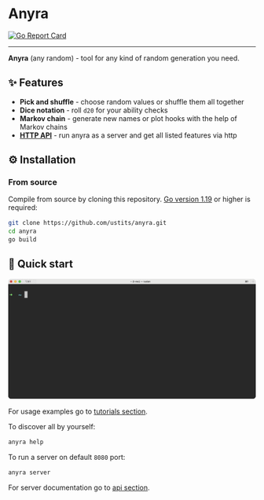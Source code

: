 # Anyra

[![Go Report Card](https://goreportcard.com/badge/github.com/ustits/anyra)](https://goreportcard.com/report/github.com/ustits/anyra)

---

**Anyra** (any random) - tool for any kind of random generation you need.

## ✨ Features

- **Pick and shuffle** - choose random values or shuffle them all together
- **Dice notation** - roll `d20` for your ability checks
- **Markov chain** - generate new names or plot hooks with the help of Markov chains
- **[HTTP API](./docs/api.md)** - run anyra as a server and get all listed features via http

## ⚙️ Installation

### From source

Compile from source by cloning this repository. [Go version 1.19](https://go.dev/dl/) or higher is required:

``` bash
git clone https://github.com/ustits/anyra.git
cd anyra
go build
```

## 🚀 Quick start

![Example](./example.gif)

For usage examples go to [tutorials section](./docs/tutorial.md).

To discover all by yourself:

``` bash
anyra help
```

To run a server on default `8080` port:

``` bash
anyra server
```

For server documentation go to [api section](./docs/api.md).
